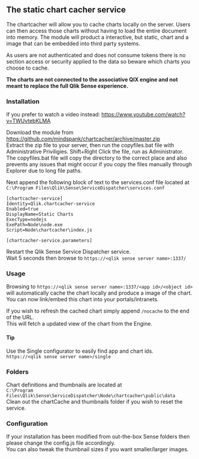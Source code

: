 ## The static chart cacher service
The chartcacher will allow you to cache charts locally on the server. Users can then access those charts without having to load the entire document into memory. The module will product a interactive, but static, chart and a image that can be embedded into third party systems.
  
As users are not authenticated and does not consume tokens there is no section access or security applied to the data so beware which charts you choose to cache.


**The charts are not connected to the associative QIX engine and not meant to replace the full Qlik Sense experience.**

### Installation  
  
If you prefer to watch a video instead: https://www.youtube.com/watch?v=TWUvtebKLMA  
  
Download the module from https://github.com/mindspank/chartcacher/archive/master.zip  
Extract the zip file to your server, then run the copyfiles.bat file with Administrative Priviligies. Shift+Right Click the file, run as Administrator.  
The copyfiles.bat file will copy the directory to the correct place and also prevents any issues that might occur if you copy the files manually through Explorer due to long file paths.  

Next append the following block of text to the services.conf file located at  
`C:\Program Files\Qlik\Sense\ServiceDispatcher\services.conf`

```  
[chartcacher-service]
Identity=Qlik.chartcacher-service
Enabled=true
DisplayName=Static Charts
ExecType=nodejs
ExePath=Node\node.exe
Script=Node\chartcacher\index.js
    
[chartcacher-service.parameters]
```

Restart the Qlik Sense Service Dispatcher service.  
Wait 5 seconds then browse to `https://<qlik sense server name>:1337/` 

### Usage
Browsing to `https://<qlik sense server name>:1337/<app id>/<object id>` 
will automatically cache the chart locally and produce a image of the chart.
You can now link/embed this chart into your portals/intranets.
  
If you wish to refresh the cached chart simply append `/nocache` to the end of the URL.  
This will fetch a updated view of the chart from the Engine.

#### Tip
Use the Single configurator to easily find app and chart ids.  
`https://<qlik sense server name>/single`

### Folders
Chart definitions and thumbnails are located at  
`C:\Program Files\Qlik\Sense\ServiceDispatcher\Node\chartcacher\public\data`  
Clean out the chartCache and thumbnails folder if you wish to reset the service.

### Configuration
If your installation has been modified from out-the-box Sense folders then please change the config.js file accordingly.  
You can also tweak the thumbnail sizes if you want smaller/larger images.
